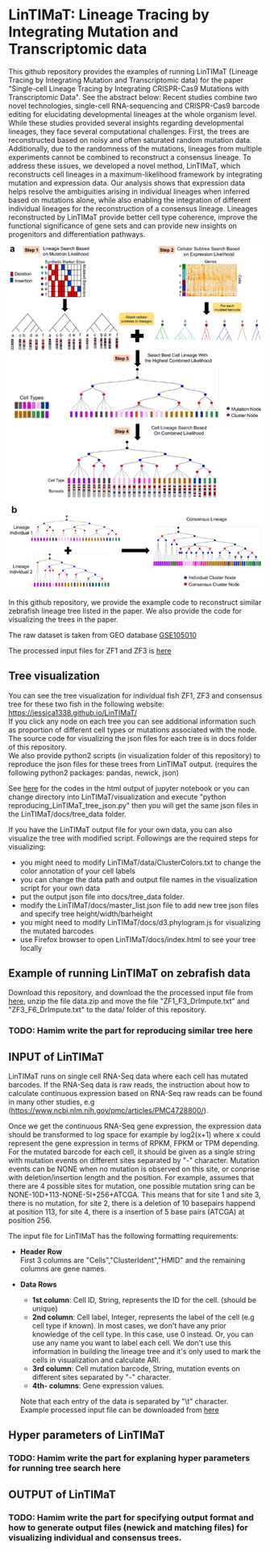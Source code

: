 # LinTIMaT: Lineage Tracing by Integrating Mutation and Transcriptomic data

This github repository provides the examples of running LinTIMaT (Lineage Tracing by Integrating Mutation and Transcriptomic data) for the paper "Single-cell Lineage Tracing by Integrating CRISPR-Cas9 Mutations with Transcriptomic Data". See the abstract below:
Recent studies combine two novel technologies, single-cell RNA-sequencing and CRISPR-Cas9 barcode editing for elucidating developmental lineages at the whole organism level. While these studies provided several insights regarding developmental lineages, they face several computational challenges. First, the trees are reconstructed based on noisy and often saturated random mutation data. Additionally, due to the randomness of the mutations, lineages from multiple experiments cannot be combined to reconstruct a consensus lineage. To address these issues, we developed a novel method, LinTIMaT, which reconstructs cell lineages in a maximum-likelihood framework by integrating mutation and expression data. Our analysis shows that expression data helps resolve the ambiguities arising in individual lineages when inferred based on mutations alone, while also enabling the integration of different individual lineages for the reconstruction of a consensus lineage. Lineages reconstructed by LinTIMaT provide better cell type coherence, improve the functional significance of gene sets and can provide new insights on progenitors and differentiation pathways.

![method_overview](images/method_overview.PNG)

In this github repository, we provide the example code to reconstruct similar zebrafish lineage tree listed in the paper.   We also provide the code for visualizing the trees in the paper.  

The raw dataset is taken from GEO database [GSE105010](https://www.ncbi.nlm.nih.gov/geo/query/acc.cgi?acc=GSE105010)

The processed input files for ZF1 and ZF3 is [here](https://drive.google.com/file/d/1DI4N7eG7Rn4hopVYGV6iILHilvz8LbQA/view?usp=sharing)

## Tree visualization
You can see the tree visualization for individual fish ZF1, ZF3 and consensus tree for these two fish in the following website: https://jessica1338.github.io/LinTIMaT/  
If you click any node on each tree you can see additional information such as proportion of different cell types or mutations associated with the node.  
The source code for visualizing the json files for each tree is in docs folder of this repository.  
We also provide python2 scripts (in visualization folder of this repository) to reproduce the json files for these trees from LinTIMaT output. (requires the following python2 packages: pandas, newick, json) 

See [here](http://htmlpreview.github.io/?https://github.com/jessica1338/LinTIMaT/blob/master/visualization/reproducing_LinTIMaT_tree_json.html) for the codes in the html output of jupyter notebook
or you can change directory into LinTIMaT/visualization and execute "python reproducing_LinTIMaT_tree_json.py" then you will get the same json files in the LinTIMaT/docs/tree_data folder.

If you have the LinTIMaT output file for your own data, you can also visualize the tree with modified script. Followings are the required steps for visualizing:
* you might need to modify LinTIMaT/data/ClusterColors.txt to change the color annotation of your cell labels
* you can change the data path and output file names in the visualization script for your own data
* put the output json file into docs/tree_data folder.
* modify the LinTIMaT/docs/master_list.json file to add new tree json files and specify tree height/width/barheight
* you might need to modify LinTIMaT/docs/d3.phylogram.js for visualizing the mutated barcodes
* use Firefox browser to open LinTIMaT/docs/index.html to see your tree locally


## Example of running LinTIMaT on zebrafish data
Download this repository, and download the the processed input file from  [here](https://drive.google.com/file/d/1DI4N7eG7Rn4hopVYGV6iILHilvz8LbQA/view?usp=sharing), unzip the file data.zip and move the file "ZF1_F3_DrImpute.txt" and "ZF3_F6_DrImpute.txt" to the data/ folder of this repository.

### TODO: Hamim write the part for reproducing similar tree here


## INPUT of LinTIMaT
LinTIMaT runs on single cell RNA-Seq data where each cell has mutated barcodes. If the RNA-Seq data is raw reads, the instruction about how to calculate continuous expression based on RNA-Seq raw reads can be found in many other studies, e.g (https://www.ncbi.nlm.nih.gov/pmc/articles/PMC4728800/). 

Once we get the continuous RNA-Seq gene expression, the expression data should be transformed to log space for example by log2(x+1) where x could represent the gene expression in terms of RPKM, FPKM or TPM depending.   
For the mutated barcode for each cell, it should be given as a single string with mutation events on different sites separated by "-" character. Mutation events can be NONE when no mutation is observed on this site, or conprise with deletion/insertion length and the position. For example, assumes that there are 4 possible sites for mutation, one possible mutation sring can be NONE-10D+113-NONE-5I+256+ATCGA. This means that for site 1 and site 3, there is no mutation, for site 2, there is a deletion of 10 basepairs happend at position 113, for site 4, there is a insertion of 5 base pairs (ATCGA) at position 256.

The input file for LinTIMaT has the following formatting requirements:  
* __Header Row__   
	First 3 columns are "Cells","ClusterIdent","HMID" and the remaining columns are gene names.  
* __Data Rows__   
	* __1st column__: Cell ID, String, represents the ID for the cell. (should be unique)  
	* __2nd column__: Cell label, Integer, represents  the label of the cell (e.g cell type if known). In most cases, we don't have any prior knowledge of the cell type. In this case, use 0 instead. Or, you can use any name you want to label each cell. We don't use this information in building the lineage tree and it's only used to mark the cells in visualization and calculate ARI.  
	* __3rd column__: Cell mutation barcode, String, mutation events on different sites separated by "-" character.  
	* __4th- columns__: Gene expression values.    
    
    Note that each entry of the data is separated by "\t" character.  
	Example processed input file can be downloaded from [here](https://drive.google.com/file/d/1DI4N7eG7Rn4hopVYGV6iILHilvz8LbQA/view?usp=sharing)

## Hyper parameters of LinTIMaT
### TODO: Hamim write the part for explaning hyper parameters for running tree search here

## OUTPUT of LinTIMaT
### TODO: Hamim write the part for specifying output format and how to generate output files (newick and matching files) for visualizing individual and consensus trees.

